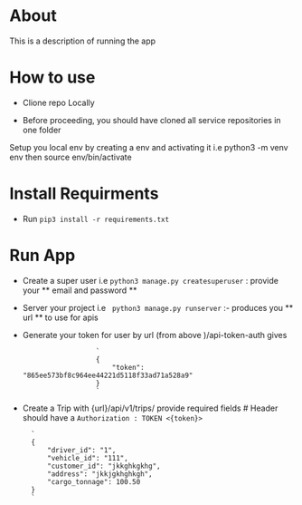# About

This is a description of running the app

# How to use
 - Clione repo Locally


 -  Before proceeding, you should have cloned all service repositories in one folder

   Setup you local env by creating a env and activating it
            i.e python3 -m venv env then source env/bin/activate

# Install Requirments

- Run `pip3 install -r requirements.txt`

# Run App

- Create a super user 
            i.e `python3 manage.py createsuperuser`  : provide your ** email and password **
- Server your project 
        i.e ` python3 manage.py runserver`  :- produces you ** url ** to use for apis

- Generate your token for user by  url (from above )/api-token-auth gives

                        `
                        {
                            "token": "865ee573bf8c964ee44221d5118f33ad71a528a9"
                        }
                        `

- Create a Trip with  {url}/api/v1/trips/ provide required fields
        # Header should have a 
        `Authorization : TOKEN <{token}>`

        `
        {
            "driver_id": "1",
            "vehicle_id": "111",
            "customer_id": "jkkghkgkhg",
            "address": "jkkjgkhghkgh",
            "cargo_tonnage": 100.50   
        }
        `